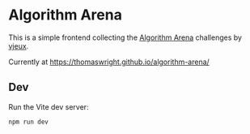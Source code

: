 # Algorithm Arena

This is a simple frontend collecting the [Algorithm Arena](https://github.com/Algorithm-Arena) challenges by [vjeux](https://github.com/vjeux).

Currently at https://thomaswright.github.io/algorithm-arena/

## Dev

Run the Vite dev server:

```sh
npm run dev
```
